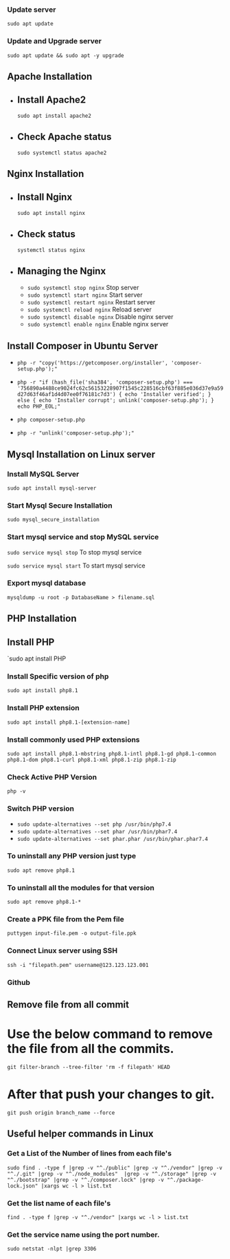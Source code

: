 ### Update server
`sudo apt update`

### Update and Upgrade server
`sudo apt update && sudo apt -y upgrade`

## Apache Installation

- ## Install Apache2 
  `sudo apt install apache2`

- ## Check Apache status
  `sudo systemctl status apache2`

## Nginx Installation

- ## Install Nginx 
  `sudo apt install nginx`

- ## Check status
  `systemctl status nginx`

- ## Managing the Nginx
  - `sudo systemctl stop nginx` Stop server
  - `sudo systemctl start nginx` Start server
  - `sudo systemctl restart nginx` Restart server
  - `sudo systemctl reload nginx` Reload server
  - `sudo systemctl disable nginx` Disable nginx server
  - `sudo systemctl enable nginx` Enable nginx server

## Install Composer in Ubuntu Server
 - `php -r "copy('https://getcomposer.org/installer', 'composer-setup.php');"`

 - `php -r "if (hash_file('sha384', 'composer-setup.php') === '756890a4488ce9024fc62c56153228907f1545c228516cbf63f885e036d37e9a59d27d63f46af1d4d07ee0f76181c7d3') { echo 'Installer verified'; } else { echo 'Installer corrupt'; unlink('composer-setup.php'); } echo PHP_EOL;"`

 - `php composer-setup.php`

 - `php -r "unlink('composer-setup.php');"`

## Mysql Installation on Linux server

### Install MySQL Server
`sudo apt install mysql-server`

### Start Mysql Secure Installation
`sudo mysql_secure_installation`

### Start mysql service and stop MySQL service

`sudo service mysql stop` To stop mysql service

`sudo service mysql start` To start mysql service

### Export mysql database 
`mysqldump -u root -p DatabaseName > filename.sql`

## PHP Installation

## Install PHP

`sudo apt install PHP

### Install Specific version of php
`sudo apt install php8.1`

### Install PHP extension

`sudo apt install php8.1-[extension-name]`

### Install commonly used PHP extensions
`sudo apt install php8.1-mbstring php8.1-intl php8.1-gd php8.1-common php8.1-dom php8.1-curl php8.1-xml php8.1-zip php8.1-zip`

### Check Active PHP Version
`php -v`

### Switch PHP version

- `sudo update-alternatives --set php /usr/bin/php7.4`
- `sudo update-alternatives --set phar /usr/bin/phar7.4`
- `sudo update-alternatives --set phar.phar /usr/bin/phar.phar7.4`

### To uninstall any PHP version just type
`sudo apt remove php8.1`

### To uninstall all the modules for that version
`sudo apt remove php8.1-* `

### Create a PPK file from the Pem file

`puttygen input-file.pem -o output-file.ppk`

### Connect Linux server using SSH

`ssh -i "filepath.pem" username@123.123.123.001`

### Github

## Remove file from all commit

# Use the below command to remove the file from all the commits. 
`git filter-branch --tree-filter 'rm -f filepath' HEAD`
# After that push your changes to git.
`git push origin branch_name --force`

## Useful helper commands in Linux

### Get a List of the Number of lines from each file's
`sudo find . -type f |grep -v "^./public" |grep -v "^./vendor" |grep -v "^./.git" |grep -v "^./node_modules"  |grep -v "^./storage" |grep -v "^./bootstrap" |grep -v "^./composer.lock" |grep -v "^./package-lock.json" |xargs wc -l > list.txt`

### Get the list name of each file's
`find . -type f |grep -v "^./vendor" |xargs wc -l > list.txt`

### Get the service name using the port number. 
`sudo netstat -nlpt |grep 3306`
